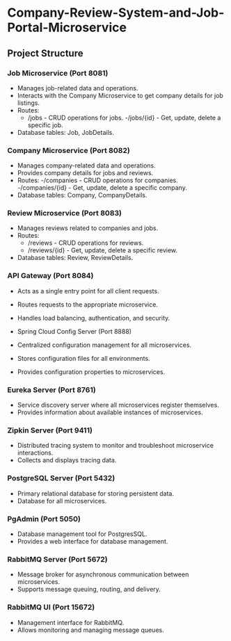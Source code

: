 # Company-Review-System-and-Job-Portal-Microservice

## Project Structure
### Job Microservice (Port 8081)

- Manages job-related data and operations.
- Interacts with the Company Microservice to get company details for job listings.
- Routes:
  - /jobs - CRUD operations for jobs.
  -/jobs/{id} - Get, update, delete a specific job.
- Database tables: Job, JobDetails.

### Company Microservice (Port 8082)

- Manages company-related data and operations.
- Provides company details for jobs and reviews.
- Routes:
  -/companies - CRUD operations for companies.
  -/companies/{id} - Get, update, delete a specific company.
- Database tables: Company, CompanyDetails.

### Review Microservice (Port 8083)

- Manages reviews related to companies and jobs.
- Routes:
  - /reviews - CRUD operations for reviews.
  - /reviews/{id} - Get, update, delete a specific review.
- Database tables: Review, ReviewDetails.

### API Gateway (Port 8084)

- Acts as a single entry point for all client requests.
- Routes requests to the appropriate microservice.
- Handles load balancing, authentication, and security.
- Spring Cloud Config Server (Port 8888)

- Centralized configuration management for all microservices.
- Stores configuration files for all environments.
- Provides configuration properties to microservices.

### Eureka Server (Port 8761)

- Service discovery server where all microservices register themselves.
- Provides information about available instances of microservices.

### Zipkin Server (Port 9411)

- Distributed tracing system to monitor and troubleshoot microservice interactions.
- Collects and displays tracing data.

### PostgreSQL Server (Port 5432)

- Primary relational database for storing persistent data.
- Database for all microservices.

### PgAdmin (Port 5050)

- Database management tool for PostgresSQL.
- Provides a web interface for database management.

### RabbitMQ Server (Port 5672)

- Message broker for asynchronous communication between microservices.
- Supports message queuing, routing, and delivery.

### RabbitMQ UI (Port 15672)

- Management interface for RabbitMQ.
- Allows monitoring and managing message queues.